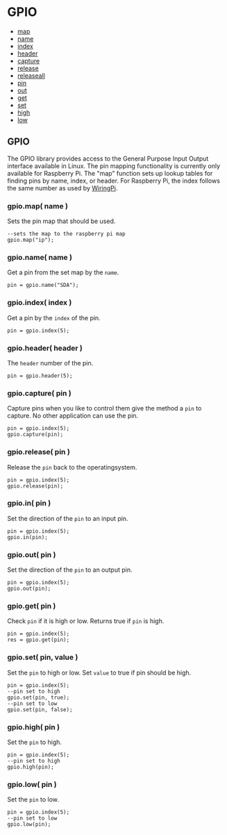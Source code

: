 ﻿
# GPIO
* [map](#gpio_map)
* [name](#gpio_name)
* [index](#gpio_index)
* [header](#gpio_header)
* [capture](#gpio_capture)
* [release](#gpio_release)
* [releaseall](#gpio_releaseall)
* [pin](#gpio_pin)
* [out](#gpio_out)
* [get](#gpio_get)
* [set](#gpio_set)
* [high](#gpio_high)
* [low](#gpio_low)



## GPIO
The GPIO library provides access to the General Purpose Input Output interface available in Linux. The pin mapping functionality is currently only available for Raspberry Pi. The "map" function sets up lookup tables for finding pins by name, index, or header. For Raspberry Pi, the index follows the same number as used by [WiringPi](https://projects.drogon.net/raspberry-pi/wiringpi/).

### gpio.map( name )
Sets the pin map that should be used. 

	--sets the map to the raspberry pi map
	gpio.map("ip");

### gpio.name( name )
Get a pin from the set map by the ``name``.

	pin = gpio.name("SDA");

### gpio.index( index )
Get a pin by the ``index`` of the pin.

	pin = gpio.index(5);

### gpio.header( header )
The ``header`` number of the pin.

	pin = gpio.header(5);

### gpio.capture( pin )
Capture pins when you like to control them give the method a ``pin`` to capture. No other application can use the pin. 

	pin = gpio.index(5);
	gpio.capture(pin);

### gpio.release( pin )
Release the ``pin`` back to the operatingsystem. 

	pin = gpio.index(5);
	gpio.release(pin);

### gpio.in( pin )
Set the direction of the ``pin`` to an input pin.

	pin = gpio.index(5);
	gpio.in(pin);

### gpio.out( pin )
Set the direction of the ``pin`` to an output pin.

	pin = gpio.index(5);
	gpio.out(pin);

### gpio.get( pin )
Check ``pin`` if it is high or low. Returns true if ``pin`` is high. 

	pin = gpio.index(5);
	res = gpio.get(pin);

### gpio.set( pin, value )
Set the ``pin`` to high or low. Set ``value`` to true if pin should be high. 

	pin = gpio.index(5);
	--pin set to high
	gpio.set(pin, true);
	--pin set to low
	gpio.set(pin, false);

### gpio.high( pin )
Set the ``pin`` to high.

	pin = gpio.index(5);
	--pin set to high
	gpio.high(pin);

### gpio.low( pin )
Set the ``pin`` to low.

	pin = gpio.index(5);
	--pin set to low
	gpio.low(pin);
